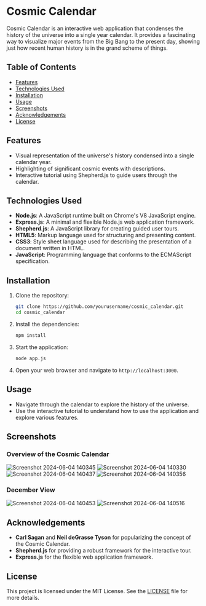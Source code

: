 # Cosmic Calendar

Cosmic Calendar is an interactive web application that condenses the history of the universe into a single year calendar. It provides a fascinating way to visualize major events from the Big Bang to the present day, showing just how recent human history is in the grand scheme of things.

## Table of Contents
- [Features](#features)
- [Technologies Used](#technologies-used)
- [Installation](#installation)
- [Usage](#usage)
- [Screenshots](#screenshots)
- [Acknowledgements](#acknowledgements)
- [License](#license)

## Features
- Visual representation of the universe's history condensed into a single calendar year.
- Highlighting of significant cosmic events with descriptions.
- Interactive tutorial using Shepherd.js to guide users through the calendar.

## Technologies Used
- **Node.js**: A JavaScript runtime built on Chrome's V8 JavaScript engine.
- **Express.js**: A minimal and flexible Node.js web application framework.
- **Shepherd.js**: A JavaScript library for creating guided user tours.
- **HTML5**: Markup language used for structuring and presenting content.
- **CSS3**: Style sheet language used for describing the presentation of a document written in HTML.
- **JavaScript**: Programming language that conforms to the ECMAScript specification.

## Installation

1. Clone the repository:
   ```bash
   git clone https://github.com/yourusername/cosmic_calendar.git
   cd cosmic_calendar
   ```

2. Install the dependencies:
   ```bash
   npm install
   ```

3. Start the application:
   ```bash
   node app.js
   ```

4. Open your web browser and navigate to `http://localhost:3000`.

## Usage

- Navigate through the calendar to explore the history of the universe.
- Use the interactive tutorial to understand how to use the application and explore various features.

## Screenshots

### Overview of the Cosmic Calendar
![Screenshot 2024-06-04 140345](https://github.com/SUPERREALCODER/Cosmic_Calender/assets/121720800/49913da3-0056-4924-ae5c-eb920987934f)
![Screenshot 2024-06-04 140330](https://github.com/SUPERREALCODER/Cosmic_Calender/assets/121720800/aee575fe-904f-46fe-b875-623316308cdf)
![Screenshot 2024-06-04 140437](https://github.com/SUPERREALCODER/Cosmic_Calender/assets/121720800/3a1a5198-db7a-4680-bb8b-1fd3f2e7adfc)
![Screenshot 2024-06-04 140356](https://github.com/SUPERREALCODER/Cosmic_Calender/assets/121720800/8f83162f-09a2-43f9-9a2b-9928e8fdb4e1)





### December View
![Screenshot 2024-06-04 140453](https://github.com/SUPERREALCODER/Cosmic_Calender/assets/121720800/05073d87-4780-482f-900d-20a0557fd60b)
![Screenshot 2024-06-04 140516](https://github.com/SUPERREALCODER/Cosmic_Calender/assets/121720800/73e1d0a2-e575-4281-b7d0-f24646fa82f4)



## Acknowledgements
- **Carl Sagan** and **Neil deGrasse Tyson** for popularizing the concept of the Cosmic Calendar.
- **Shepherd.js** for providing a robust framework for the interactive tour.
- **Express.js** for the flexible web application framework.

## License
This project is licensed under the MIT License. See the [LICENSE](./LICENSE) file for more details.



